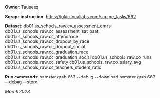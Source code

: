**Owner**: Tauseeq
 
**Scrape instruction**: https://lokic.locallabs.com/scrape_tasks/662

**Dataset**: db01.us_schools_raw.co_assessment_cmas
             db01.us_schools_raw.co_assessment_sat_psat
             db01.us_schools_raw.co_attendance
             db01.us_schools_raw.co_dropout_by_race
             db01.us_schools_raw.co_dropout_social
             db01.us_schools_raw.co_graduation_race
             db01.us_schools_raw.co_graduation_social
             db01.us_schools_raw.co_runs
             db01.us_schools_raw.co_safety
             db01.us_schools_raw.co_salary_avg
             db01.us_schools_raw.co_teachers_student_ratio

**Run commands**: hamster grab 662 --debug --download
                  hamster grab 662 --debug --store

_March 2023_

